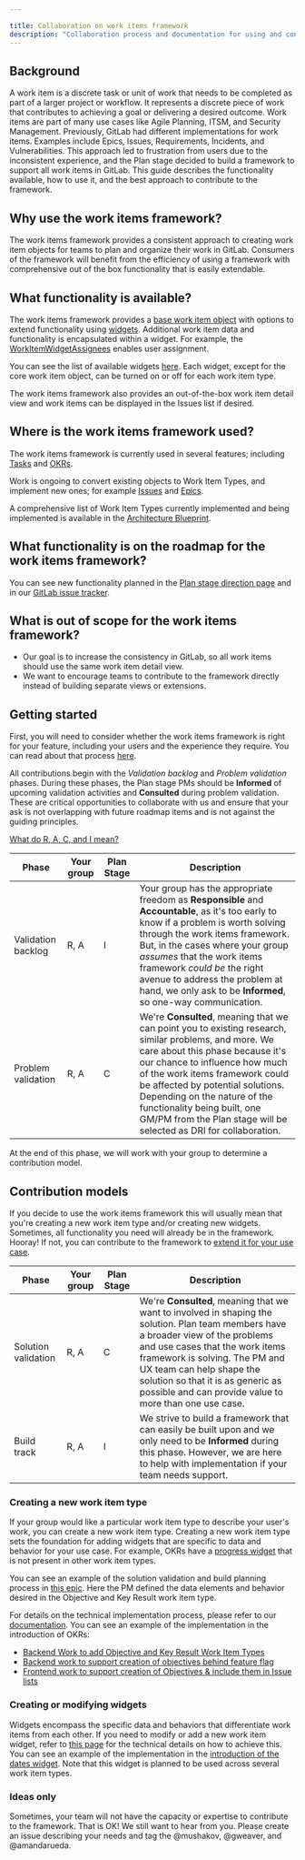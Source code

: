 ```yaml
---

title: Collaboration on work items framework
description: "Collaboration process and documentation for using and contributing to the work items framework"
---
```


## Background

A work item is a discrete task or unit of work that needs to be completed as part of a larger project or workflow. It represents a discrete piece of work that contributes to achieving a goal or delivering a desired outcome. Work items are part of many use cases like Agile Planning, ITSM, and Security Management. 
Previously, GitLab had different implementations for work items. Examples include Epics, Issues, Requirements, Incidents, and Vulnerabilities. This approach led to frustration from users due to the inconsistent experience, and the Plan stage decided to build a framework to support all work items in GitLab. This guide describes the functionality available, how to use it, and the best approach to contribute to the framework.

## Why use the work items framework?

The work items framework provides a consistent approach to creating work item objects for teams to plan and organize their work in GitLab. Consumers of the framework will benefit from the efficiency of using a framework with comprehensive out of the box functionality that is easily extendable. 

## What functionality is available?

The work items framework provides a [base work item object](https://docs.gitlab.com/ee/architecture/blueprints/work_items/#work-item-properties) with options to extend functionality using [widgets](https://docs.gitlab.com/ee/architecture/blueprints/work_items/#work-item-widgets). Additional work item data and functionality is encapsulated within a widget. For example, the [WorkItemWidgetAssignees](https://docs.gitlab.com/ee/api/graphql/reference/index.html#workitemwidgetassignees) enables user assignment.

You can see the list of available widgets [here](https://docs.gitlab.com/ee/architecture/blueprints/work_items/#work-item-widgets). Each widget, except for the core work item object, can be turned on or off for each work item type.

The work items framework also provides an out-of-the-box work item detail view and work items can be displayed in the Issues list if desired. 

## Where is the work items framework used? 

The work items framework is currently used in several features; including [Tasks](https://docs.gitlab.com/ee/user/tasks.html) and [OKRs](https://docs.gitlab.com/ee/user/okrs.html).

Work is ongoing to convert existing objects to Work Item Types, and implement new ones; for example [Issues](https://gitlab.com/groups/gitlab-org/-/epics/9584) and [Epics](https://gitlab.com/groups/gitlab-org/-/epics/9290).

A comprehensive list of Work Item Types currently implemented and being implemented is available in the [Architecture Blueprint](https://docs.gitlab.com/ee/architecture/blueprints/work_items/#work-item-types). 

## What functionality is on the roadmap for the work items framework?

You can see new functionality planned in the [Plan stage direction page](https://about.gitlab.com/direction/plan/) and in our [GitLab issue tracker](https://gitlab.com/gitlab-org/gitlab/-/issues/?sort=popularity_asc&state=opened&label_name%5B%5D=work%20items&first_page_size=100).

## What is out of scope for the work items framework?

- Our goal is to increase the consistency in GitLab, so all work items should use the same work item detail view.
- We want to encourage teams to contribute to the framework directly instead of building separate views or extensions. 

## Getting started

First, you will need to consider whether the work items framework is right for your feature, including your users and the experience they require. You can read about that process [here](https://about.gitlab.com/handbook/product/ux/stage-group-ux-strategy/plan/plan.html#problem-validation).

All contributions begin with the _Validation backlog_ and _Problem validation_ phases. During these phases, the Plan stage PMs should be **Informed** of upcoming validation activities and **Consulted** during problem validation. These are critical opportunities to collaborate with us and ensure that your ask is not overlapping with future roadmap items and is not against the guiding principles.

[What do R, A, C, and I mean?](#process)

| Phase | Your group | Plan Stage | Description |
| ----- | ---------- | ----------------- | ----------- |
| Validation backlog | R, A | I | Your group has the appropriate freedom as **Responsible** and **Accountable**, as it's too early to know if a problem is worth solving through the work items framework. But, in the cases where your group _assumes_ that the work items framework _could be_ the right avenue to address the problem at hand, we only ask to be **Informed**, so one-way communication. |
| Problem validation | R, A | C | We're **Consulted**, meaning that we can point you to existing research, similar problems, and more. We care about this phase because it's our chance to influence how much of the work items framework could be affected by potential solutions. Depending on the nature of the functionality being built, one GM/PM from the Plan stage will be selected as DRI for collaboration.|

At the end of this phase, we will work with your group to determine a contribution model.

## Contribution models

If you decide to use the work items framework this will usually mean that you're creating a new work item type and/or creating new widgets. Sometimes, all functionality you need will already be in the framework. Hooray! If not, you can contribute to the framework to [extend it for your use case](https://about.gitlab.com/handbook/product/ux/stage-group-ux-strategy/plan/plan.html#solution-validation). 

| Phase | Your group | Plan Stage | Description |
| ----- | ---------- | ----------------- | ----------- |
| Solution validation | R, A | C |  We're **Consulted**, meaning that we want to involved in shaping the solution. Plan team members have a broader view of the problems and use cases that the work items framework is solving. The PM and UX team can help shape the solution so that it is as generic as possible and can provide value to more than one use case. |
| Build track | R, A | I | We strive to build a framework that can easily be built upon and we only need to be **Informed** during this phase. However, we are here to help with implementation if your team needs support. |

### Creating a new work item type

If your group would like a particular work item type to describe your user's work, you can create a new work item type. Creating a new work item type sets the foundation for adding widgets that are specific to data and behavior for your use case. For example, OKRs have a [progress widget](https://docs.gitlab.com/ee/user/okrs.html#set-objective-progress) that is not present in other work item types. 

You can see an example of the solution validation and build planning process in [this epic](https://gitlab.com/groups/gitlab-org/-/epics/7864). Here the PM defined the data elements and behavior desired in the Objective and Key Result work item type.

For details on the technical implementation process, please refer to our [documentation](https://docs.gitlab.com/ee/development/work_items.html#creating-a-new-work-item-type-in-the-database). You can see an example of the implementation in the introduction of OKRs:

* [Backend Work to add Objective and Key Result Work Item Types](https://gitlab.com/gitlab-org/gitlab/-/merge_requests/101324)
* [Backend work to support creation of objectives behind feature flag](https://gitlab.com/gitlab-org/gitlab/-/merge_requests/103355)
* [Frontend work to support creation of Objectives & include them in Issue lists](https://gitlab.com/gitlab-org/gitlab/-/merge_requests/102721)

### Creating or modifying widgets

Widgets encompass the specific data and behaviors that differentiate work items from each other. If you need to modify or add a new work item widget, refer to [this page](https://docs.gitlab.com/ee/development/work_items_widgets.html) for the technical details on how to achieve this. 
You can see an example of the implementation in the [introduction of the dates widget](https://gitlab.com/gitlab-org/gitlab/-/merge_requests/93204). Note that this widget is planned to be used across several work item types. 

### Ideas only

Sometimes, your team will not have the capacity or expertise to contribute to the framework. That is OK! We still want to hear from you. Please create an issue describing your needs and tag the @mushakov, @gweaver, and @amandarueda. 
